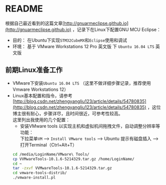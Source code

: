# README

  根据自己最近看到的这篇文章[http://gnuarmeclipse.github.io](http://gnuarmeclipse.github.io) ，记录下在Linux下配置GNU MCU Eclipse：<br>
  * 目的： 在Ubuntu下实现`STM32CubeMX`和`Eclipse`使用和调试
  * 环境： 基于 VMware Workstations 12 Pro 英文版 下 `Ubuntu 16.04 LTS` 英文版
  
## 前期Linux准备工作
  * VMware下安装`Ubuntu 16.04 LTS` （这里不做详细步骤记录，推荐使用Vmware Workstations 12）
  * Linux基本配置和指令，请参考[http://blog.csdn.net/zhengyangliu123/article/details/54780835](http://blog.csdn.net/zhengyangliu123/article/details/54780835) ，这位博主很有耐心，步骤详尽，且时间很近，可参考性较高。<br>
  这里列出我使用的几个配置：<br>
    * 安装VMware tools 以实现主机和虚拟机间拖拽文件，自动调整分辨率等功能：<br>
    下拉菜单`VM` --> `Install VMware tools` --> Ubuntu 提示有磁盘插入 --> 打开Terminal（Ctrl+Alt+T）
    ```Bash
    cd /media/LoginName/VMware\ Tools/
    cp VVMwareTools-10.1.6-5214329.tar.gz /home/LoginName/
    cd ~
    tar -zxvf VVMwareTools-10.1.6-5214329.tar.gz
    cd vmware-tools-distrib/
    ./vmware-install.pl
    ```
    
    
  


